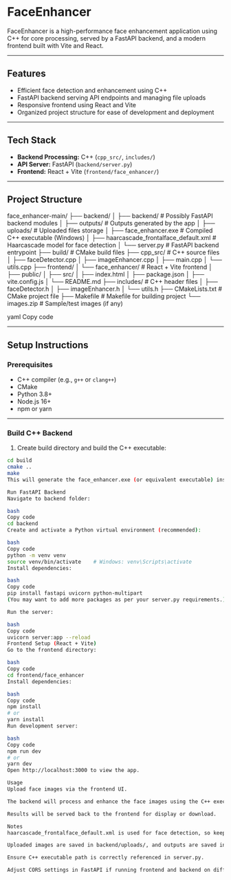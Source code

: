 # FaceEnhancer

FaceEnhancer is a high-performance face enhancement application using C++ for core processing, served by a FastAPI backend, and a modern frontend built with Vite and React.

---

## Features

- Efficient face detection and enhancement using C++
- FastAPI backend serving API endpoints and managing file uploads
- Responsive frontend using React and Vite
- Organized project structure for ease of development and deployment

---

## Tech Stack

- **Backend Processing:** C++ (`cpp_src/`, `includes/`)
- **API Server:** FastAPI (`backend/server.py`)
- **Frontend:** React + Vite (`frontend/face_enhancer/`)

---

## Project Structure

face_enhancer-main/
├── backend/
│ ├── backend/ # Possibly FastAPI backend modules
│ ├── outputs/ # Outputs generated by the app
│ ├── uploads/ # Uploaded files storage
│ ├── face_enhancer.exe # Compiled C++ executable (Windows)
│ ├── haarcascade_frontalface_default.xml # Haarcascade model for face detection
│ └── server.py # FastAPI backend entrypoint
├── build/ # CMake build files
├── cpp_src/ # C++ source files
│ ├── faceDetector.cpp
│ ├── imageEnhancer.cpp
│ ├── main.cpp
│ └── utils.cpp
├── frontend/
│ └── face_enhancer/ # React + Vite frontend
│ ├── public/
│ ├── src/
│ ├── index.html
│ ├── package.json
│ ├── vite.config.js
│ └── README.md
├── includes/ # C++ header files
│ ├── faceDetector.h
│ ├── imageEnhancer.h
│ └── utils.h
├── CMakeLists.txt # CMake project file
├── Makefile # Makefile for building project
└── images.zip # Sample/test images (if any)

yaml
Copy code

---

## Setup Instructions

### Prerequisites

- C++ compiler (e.g., `g++` or `clang++`)
- CMake
- Python 3.8+
- Node.js 16+
- npm or yarn

---

### Build C++ Backend

1. Create build directory and build the C++ executable:

```bash
cd build
cmake ..
make
This will generate the face_enhancer.exe (or equivalent executable) inside the backend folder or as configured.

Run FastAPI Backend
Navigate to backend folder:

bash
Copy code
cd backend
Create and activate a Python virtual environment (recommended):

bash
Copy code
python -m venv venv
source venv/bin/activate    # Windows: venv\Scripts\activate
Install dependencies:

bash
Copy code
pip install fastapi uvicorn python-multipart
(You may want to add more packages as per your server.py requirements.)

Run the server:

bash
Copy code
uvicorn server:app --reload
Frontend Setup (React + Vite)
Go to the frontend directory:

bash
Copy code
cd frontend/face_enhancer
Install dependencies:

bash
Copy code
npm install
# or
yarn install
Run development server:

bash
Copy code
npm run dev
# or
yarn dev
Open http://localhost:3000 to view the app.

Usage
Upload face images via the frontend UI.

The backend will process and enhance the face images using the C++ executable.

Results will be served back to the frontend for display or download.

Notes
haarcascade_frontalface_default.xml is used for face detection, so keep it in the backend folder.

Uploaded images are saved in backend/uploads/, and outputs are saved in backend/outputs/.

Ensure C++ executable path is correctly referenced in server.py.

Adjust CORS settings in FastAPI if running frontend and backend on different ports.
